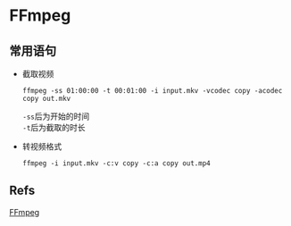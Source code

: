# FFmpeg

## 常用语句

* 截取视频

  ```text
  ffmpeg -ss 01:00:00 -t 00:01:00 -i input.mkv -vcodec copy -acodec copy out.mkv
  ```

  `-ss`后为开始的时间  
  `-t`后为截取的时长

* 转视频格式

  ```text
  ffmpeg -i input.mkv -c:v copy -c:a copy out.mp4
  ```

## Refs

[FFmpeg](https://ffmpeg.org/)

